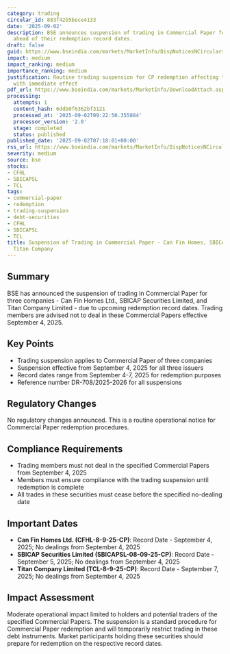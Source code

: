 ```yaml
---
category: trading
circular_id: 883f42b5bece4133
date: '2025-09-02'
description: BSE announces suspension of trading in Commercial Paper for three companies
  ahead of their redemption record dates.
draft: false
guid: https://www.bseindia.com/markets/MarketInfo/DispNoticesNCirculars.aspx?Noticeid={5AA1E1F2-1E66-4E62-BCD1-35F4898D6719}&noticeno=20250902-6&dt=09/02/2025&icount=6&totcount=10&flag=0
impact: medium
impact_ranking: medium
importance_ranking: medium
justification: Routine trading suspension for CP redemption affecting three issuers
  with immediate effect
pdf_url: https://www.bseindia.com/markets/MarketInfo/DownloadAttach.aspx?id=20250902-6&attachedId=
processing:
  attempts: 1
  content_hash: 6ddb0f6362bf3121
  processed_at: '2025-09-02T09:22:50.355884'
  processor_version: '2.0'
  stage: completed
  status: published
published_date: '2025-09-02T07:18:01+00:00'
rss_url: https://www.bseindia.com/markets/MarketInfo/DispNoticesNCirculars.aspx?Noticeid={5AA1E1F2-1E66-4E62-BCD1-35F4898D6719}&noticeno=20250902-6&dt=09/02/2025&icount=6&totcount=10&flag=0
severity: medium
source: bse
stocks:
- CFHL
- SBICAPSL
- TCL
tags:
- commercial-paper
- redemption
- trading-suspension
- debt-securities
- CFHL
- SBICAPSL
- TCL
title: Suspension of Trading in Commercial Paper - Can Fin Homes, SBICAP Securities,
  Titan Company
---
```


## Summary

BSE has announced the suspension of trading in Commercial Paper for three companies - Can Fin Homes Ltd., SBICAP Securities Limited, and Titan Company Limited - due to upcoming redemption record dates. Trading members are advised not to deal in these Commercial Papers effective September 4, 2025.

## Key Points

- Trading suspension applies to Commercial Paper of three companies
- Suspension effective from September 4, 2025 for all three issuers
- Record dates range from September 4-7, 2025 for redemption purposes
- Reference number DR-708/2025-2026 for all suspensions

## Regulatory Changes

No regulatory changes announced. This is a routine operational notice for Commercial Paper redemption procedures.

## Compliance Requirements

- Trading members must not deal in the specified Commercial Papers from September 4, 2025
- Members must ensure compliance with the trading suspension until redemption is complete
- All trades in these securities must cease before the specified no-dealing date

## Important Dates

- **Can Fin Homes Ltd. (CFHL-8-9-25-CP)**: Record Date - September 4, 2025; No dealings from September 4, 2025
- **SBICAP Securities Limited (SBICAPSL-08-09-25-CP)**: Record Date - September 5, 2025; No dealings from September 4, 2025
- **Titan Company Limited (TCL-8-9-25-CP)**: Record Date - September 7, 2025; No dealings from September 4, 2025

## Impact Assessment

Moderate operational impact limited to holders and potential traders of the specified Commercial Papers. The suspension is a standard procedure for Commercial Paper redemption and will temporarily restrict trading in these debt instruments. Market participants holding these securities should prepare for redemption on the respective record dates.